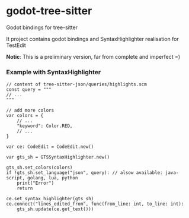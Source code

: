 # godot-tree-sitter

Godot bindings for tree-sitter

It project contains godot bindings and SyntaxHighlighter realisation for TestEdit

**Notic**: This is a preliminary version, far from complete and imperfect =)

### Example with SyntaxHighlighter

```gosot
// content of tree-sitter-json/queries/highlights.scm
const query = """
// ...
"""

// add more colors
var colors = {
    // ...
    "keyword": Color.RED,
    // ...
}

var ce: CodeEdit = CodeEdit.new()

var gts_sh = GTSSyntaxHighlighter.new()

gts_sh.set_colors(colors)
if !gts_sh.set_language("json", query): // alsow available: java-script, golang, lua, python
    print("Error")
    return

ce.set_syntax_highlighter(gts_sh)
ce.connect("lines_edited_from", func(from_line: int, to_line: int):
	gts_sh.update(ce.get_text()))
```